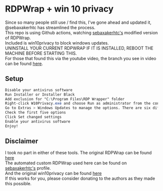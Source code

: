 # RDPWrap + win 10 privacy
Since so many people still use / find this, I've gone ahead and updated it, @sebaxakerhtc has streamlined the process.<br>
This repo is using Github actions, watching [sebaxakerhtc's](https://github.com/sebaxakerhtc/rdpwrap/) modified version of RDPWrap.<br>
Included is win10privacy to block windows updates.<br>
UNINSTALL YOUR CURRENT RDPWRAP IF IT IS INSTALLED, REBOOT THE MACHINE BEFORE STARTING THIS.<br>
For those that found this via the youtube video, the branch you see in video can be found [here](https://github.com/SobieskiCodes/RDPWrap/tree/youtube_branch).

## Setup


```css
Disable your antivirus software
Run Installer or Installer Black
Add exclusion for "C:\Program Files\RDP Wrapper" folder
Right-click W10Privacy.exe and choose Run as administrator from the context menu. Choose to make a system restore point. It’s also worth making a full system backup (just in case).
Go to Extras > Windows Updates to manage the options. There are six different check boxes.
Check the first five options
Click Set changed settings
Enable your antivirus software
Enjoy!
```

## Disclaimer
I took no part in either of these tools.
The original RDPWrap can be found [here](https://github.com/stascorp/rdpwrap)<br>
The automated custom RDPWrap used here can be found on [sebaxakerhtc's](https://github.com/sebaxakerhtc/) profile.<br>
And the original win10privacy can be found [here](https://www.winprivacy.de/english-home/)<br>
If this works for you, please consider donating to the authors as they made this possible.<br>

